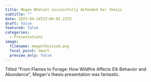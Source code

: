 ```yaml
---
title: Megan Whetzel successfully defended her thesis
subtitle: ""
date: 2023-04-24T22:04:01.237Z
draft: false
featured: false
categories:
  - Presentations
image:
  filename: meganthesisad.png
  focal_point: Smart
  preview_only: false
---
```

Titled "From Flames to Forage: How Wildfire Affects Elk Behavior and Abundance", Megan's thesis presentation was fantastic.
